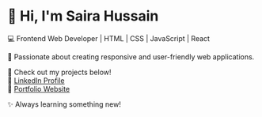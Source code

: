 # 👋 Hi, I'm Saira Hussain  
💻 Frontend Web Developer | HTML | CSS | JavaScript | React  

🌸 Passionate about creating responsive and user-friendly web applications.  

📂 Check out my projects below!  
🔗 [LinkedIn Profile](https://www.linkedin.com/in/your-link-here)  
🔗 [Portfolio Website](https://sairahussain123.github.io/)  

✨ Always learning something new!
